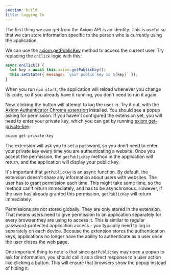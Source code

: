 ```yaml
---
section: build
title: Logging In
---
```


The first thing we can get from the Axiom API is an identity. This is useful so that we
can store information specific to the person who is currently using the application.

We can use the [axiom.getPublicKey](#docs-api-axiom-getpublickey) method to access the current
user. Try replacing the `onClick` logic with this:

```javascript
async onClick() {
  let key = await this.axiom.getPublicKey();
  this.setState({ message: `your public key is ${key}` });
}
```

When you run `npm start`, the application will reload whenever you
change its code, so if you already have it running, you don't need to
run it again.

Now, clicking the button will attempt to log the user in. Try it out,
with the [Axiom Authenticator
Chrome extension](
https://chrome.google.com/webstore/detail/axiom-authenticator/gpogeambflkelepdkgnpaicifglhlgbb)
installed. You should see a popup asking for permission. If you
haven't configured the extension yet, you will need to enter your
private key, which you can get by running [axiom get-private-key](#docs-cli-axiom-get-private-key):

```bash
axiom get-private-key
```

The extension will ask you to set a password, so you don't need to
enter your private key every time you are authenticating a website. Once you
accept the permission, the `getPublicKey` method in the application
will return, and the application will display your public key.

It's important that `getPublicKey` is an async function. By default,
the extension doesn't share any information about users with
websites. The user has to grant permission each time. This might take
some time, so the method can't return immediately, and has to be
asynchronous. However, if the user has already granted this
permission, `getPublicKey` will return immediately.

Permissions are not stored globally. They are only stored in the
extension. That means users need to give permission to an application
separately for every browser they are using to access it. This is
similar to regular password-protected application access - you
typically need to log in separately on each device. Because the
extension stores the authentication keys, applications no longer have
the ability to authenticate as a user once the user closes the web page.

One important thing to note is that since `getPublicKey` may open a
popup to ask for information, you should call it as a direct response
to a user action like clicking a button. This will ensure that
browsers show the popup instead of hiding it.
